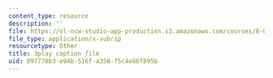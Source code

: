 ```yaml
---
content_type: resource
description: ''
file: https://ol-ocw-studio-app-production.s3.amazonaws.com/courses/8-04-quantum-physics-i-spring-2016/097778b3e94b516fa358f5c4e86f895b_XF6FAEi_54I.vtt
file_type: application/x-subrip
resourcetype: Other
title: 3play caption file
uid: 097778b3-e94b-516f-a358-f5c4e86f895b
---
```

